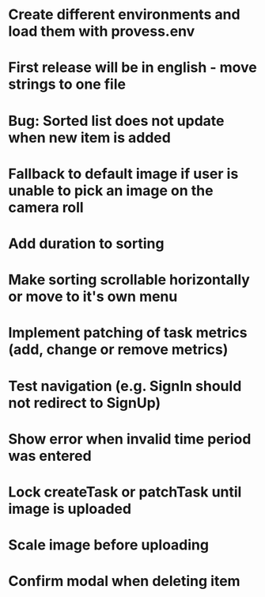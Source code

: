 # Create different environments and load them with provess.env
# First release will be in english - move strings to one file
# Bug: Sorted list does not update when new item is added
# Fallback to default image if user is unable to pick an image on the camera roll
# Add duration to sorting
# Make sorting scrollable horizontally or move to it's own menu
# Implement patching of task metrics (add, change or remove metrics)
# Test navigation (e.g. SignIn should not redirect to SignUp)
# Show error when invalid time period was entered
# Lock createTask or patchTask until image is uploaded
# Scale image before uploading
# Confirm modal when deleting item